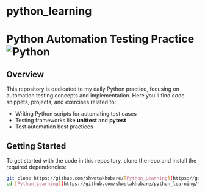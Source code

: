 # python_learning

# Python Automation Testing Practice ![Python](https://img.shields.io/badge/Python-3776AB?style=for-the-badge&logo=python&logoColor=white)

## Overview

This repository is dedicated to my daily Python practice, focusing on automation testing concepts and implementation. Here you'll find code snippets, projects, and exercises related to:

- Writing Python scripts for automating test cases
- Testing frameworks like **unittest** and **pytest**
- Test automation best practices

## Getting Started

To get started with the code in this repository, clone the repo and install the required dependencies:

```bash
git clone https://github.com/shwetakhobare/[Python_Learning](https://github.com/shwetakhobare/python_learning/tree/main)
cd [Python_Learning](https://github.com/shwetakhobare/python_learning/tree/main)
